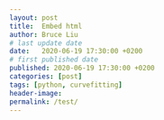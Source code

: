 ```yaml
---
layout: post
title:  Embed html
author: Bruce Liu
# last update date
date:   2020-06-19 17:30:00 +0200
# first published date
published: 2020-06-19 17:30:00 +0200
categories: [post]
tags: [python, curvefitting]
header-image: 
permalink: /test/
---
```


<!--the above is the excerpt-->
<!--more-->
<!--the following is the text-->



<html> 
<head> 
	<script> 
		//function that display value 
		function dis(val) 
		{ 
			document.getElementById("result").value+=val 
		} 
		
		//function that evaluates the digit and return result 
		function solve() 
		{ 
			let x = document.getElementById("result").value 
			let y = eval(x) 
			document.getElementById("result").value = y 
		} 
		
		//function that clear the display 
		function clr() 
		{ 
			document.getElementById("result").value = "" 
		} 
	</script> 
	<!-- for styling -->
	<style> 
		.title{ 
		margin-bottom: 10px; 
		text-align:center; 
		width: 210px; 
		color:green; 
		border: solid black 2px; 
		} 

		input[type="button"] 
		{ 
		background-color:green; 
		color: black; 
		border: solid black 2px; 
		width:100% 
		} 

		input[type="text"] 
		{ 
		background-color:white; 
		border: solid black 2px; 
		width:100% 
		} 
	</style> 
</head> 
<!-- create table -->
<body> 
	<div class = title >GeeksforGeeks Calculator</div> 
	<table border="1"> 
		<tr> 
			<td colspan="3"><input type="text" id="result"/></td> 
			<!-- clr() function will call clr to clear all value -->
			<td><input type="button" value="c" onclick="clr()"/> </td> 
		</tr> 
		<tr> 
			<!-- create button and assign value to each button -->
			<!-- dis("1") will call function dis to display value -->
			<td><input type="button" value="1" onclick="dis('1')"/> </td> 
			<td><input type="button" value="2" onclick="dis('2')"/> </td> 
			<td><input type="button" value="3" onclick="dis('3')"/> </td> 
			<td><input type="button" value="/" onclick="dis('/')"/> </td> 
		</tr> 
		<tr> 
			<td><input type="button" value="4" onclick="dis('4')"/> </td> 
			<td><input type="button" value="5" onclick="dis('5')"/> </td> 
			<td><input type="button" value="6" onclick="dis('6')"/> </td> 
			<td><input type="button" value="-" onclick="dis('-')"/> </td> 
		</tr> 
		<tr> 
			<td><input type="button" value="7" onclick="dis('7')"/> </td> 
			<td><input type="button" value="8" onclick="dis('8')"/> </td> 
			<td><input type="button" value="9" onclick="dis('9')"/> </td> 
			<td><input type="button" value="+" onclick="dis('+')"/> </td> 
		</tr> 
		<tr> 
			<td><input type="button" value="." onclick="dis('.')"/> </td> 
			<td><input type="button" value="0" onclick="dis('0')"/> </td> 
			<!-- solve function call function solve to evaluate value -->
			<td><input type="button" value="=" onclick="solve()"/> </td> 
			<td><input type="button" value="*" onclick="dis('*')"/> </td> 
		</tr> 
	</table> 
</body> 
</html> 


